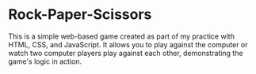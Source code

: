 # Rock-Paper-Scissors
This is a simple web-based game created as part of my practice with HTML, CSS, and JavaScript. It allows you to play against the computer or watch two computer players play against each other, demonstrating the game's logic in action.
